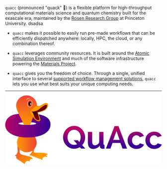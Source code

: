 `quacc` (pronounced "quack" 🦆) is a flexible platform for high-throughput computational materials science and quantum chemistry built for the exascale era, maintained by the [Rosen Research Group](https://rosen.cbe.princeton.edu/) at Princeton University.
dsadsa

- `quacc` makes it possible to easily run pre-made workflows that can be efficiently dispatched anywhere: locally, HPC, the cloud, or any combination thereof.

- `quacc` leverages community resources. It is built around the [Atomic Simulation Environment](https://wiki.fysik.dtu.dk/ase/) and much of the software infrastructure powering the [Materials Project](https://materialsproject.org).

- `quacc` gives you the freedom of choice. Through a single, unified interface to several [supported workflow management solutions](https://quantum-accelerators.github.io/quacc/user/basics/wflow_overview.html), `quacc` lets you use what best suits your unique computing needs.

---

![Quacc logo](images/quacc_logo_wide.png)
